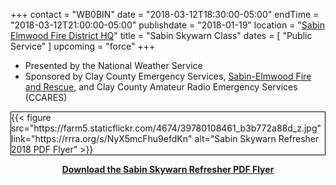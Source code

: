 +++
contact = "WB0BIN"
date = "2018-03-12T18:30:00-05:00"
endTime = "2018-03-12T21:00:00-05:00"
publishdate = "2018-01-19"
location = "[Sabin Elmwood Fire District HQ](/places/sabin-elmwood-fire-district-headquarters)"
title = "Sabin Skywarn Class"
dates = [ "Public Service" ]
upcoming = "force"
+++
* Presented by the National Weather Service
* Sponsored by Clay County Emergency Services, [Sabin-Elmwood Fire and Rescue](http://www.sabin-elmwoodfire.com/), and Clay County Amateur Radio Emergency Services (CCARES)

<!--Individuals unable to attend this session may be interested in the
[Fargo Skywarn Class]({{< relref "calendar/2017/fargo-skywarn-class.md" >}})
on Tuesday, March 28, 2017.-->

<div style="border:1px solid black">
{{< figure src="https://farm5.staticflickr.com/4674/39780108461_b3b772a88d_z.jpg" link="https://rrra.org/s/NyX5mcFhu9efdKn" alt="Sabin Skywarn Refresher 2018 PDF Flyer" >}}
</div>
<p class="clear"></p>
<div style="text-align: center;"><strong><a href="https://rrra.org/s/NyX5mcFhu9efdKn">Download the Sabin Skywarn Refresher PDF Flyer</a></strong></div>
